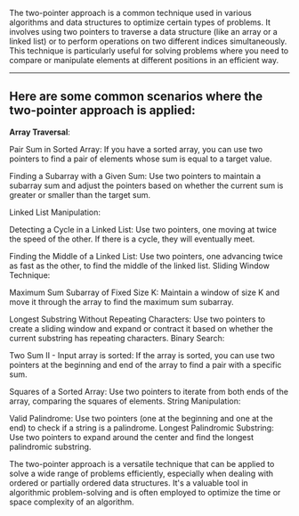 The two-pointer approach is a common technique used in various algorithms and data structures to optimize certain types of problems. It involves using two pointers to traverse a data structure (like an array or a linked list) or to perform operations on two different indices simultaneously. This technique is particularly useful for solving problems where you need to compare or manipulate elements at different positions in an efficient way.

---

## Here are some common scenarios where the two-pointer approach is applied:

**Array Traversal**:

Pair Sum in Sorted Array: If you have a sorted array, you can use two pointers to find a pair of elements whose sum is equal to a target value.

Finding a Subarray with a Given Sum: Use two pointers to maintain a subarray sum and adjust the pointers based on whether the current sum is greater or smaller than the target sum.

Linked List Manipulation:

Detecting a Cycle in a Linked List: Use two pointers, one moving at twice the speed of the other. If there is a cycle, they will eventually meet.

Finding the Middle of a Linked List: Use two pointers, one advancing twice as fast as the other, to find the middle of the linked list.
Sliding Window Technique:

Maximum Sum Subarray of Fixed Size K: Maintain a window of size K and move it through the array to find the maximum sum subarray.

Longest Substring Without Repeating Characters: Use two pointers to create a sliding window and expand or contract it based on whether the current substring has repeating characters.
Binary Search:

Two Sum II - Input array is sorted: If the array is sorted, you can use two pointers at the beginning and end of the array to find a pair with a specific sum.

Squares of a Sorted Array: Use two pointers to iterate from both ends of the array, comparing the squares of elements.
String Manipulation:

Valid Palindrome: Use two pointers (one at the beginning and one at the end) to check if a string is a palindrome.
Longest Palindromic Substring: Use two pointers to expand around the center and find the longest palindromic substring.

The two-pointer approach is a versatile technique that can be applied to solve a wide range of problems efficiently, especially when dealing with ordered or partially ordered data structures. It's a valuable tool in algorithmic problem-solving and is often employed to optimize the time or space complexity of an algorithm.
